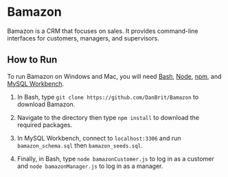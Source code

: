 
# Bamazon
Bamazon is a CRM that focuses on sales. It provides command-line interfaces for customers, managers, and supervisors.


## How to Run
To run Bamazon on Windows and Mac, you will need [Bash](https://git-scm.com/downloads/), [Node](https://nodejs.org/en/), [npm](https://www.npmjs.com/get-npm?utm_source=house&utm_medium=homepage&utm_campaign=free%20orgs&utm_term=Install%20npm), and [MySQL Workbench](https://dev.mysql.com/downloads/workbench/).


1. In Bash, type `git clone https://github.com/DanBrit/Bamazon` to download Bamazon.

2. Navigate to the directory then type `npm install` to download the required packages.

3. In MySQL Workbench, connect to `localhost:3306` and run `bamazon_schema.sql` then `bamazon_seeds.sql`.

4. Finally, in Bash, type `node bamazonCustomer.js` to log in as a customer and `node bamazonManager.js` to log in as a manager.

